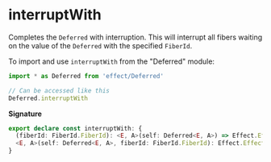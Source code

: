 # interruptWith

Completes the `Deferred` with interruption. This will interrupt all fibers
waiting on the value of the `Deferred` with the specified `FiberId`.

To import and use `interruptWith` from the "Deferred" module:

```ts
import * as Deferred from 'effect/Deferred'

// Can be accessed like this
Deferred.interruptWith
```

**Signature**

```ts
export declare const interruptWith: {
  (fiberId: FiberId.FiberId): <E, A>(self: Deferred<E, A>) => Effect.Effect<never, never, boolean>
  <E, A>(self: Deferred<E, A>, fiberId: FiberId.FiberId): Effect.Effect<never, never, boolean>
}
```
